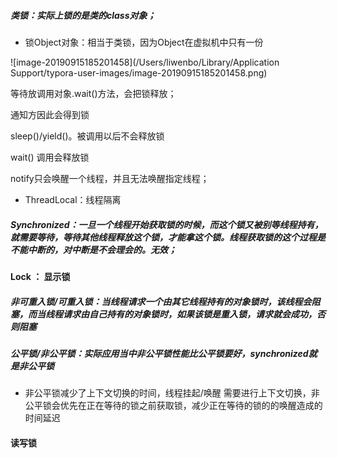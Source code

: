 ##### 类锁：实际上锁的是类的class对象； 

- 锁Object对象：相当于类锁，因为Object在虚拟机中只有一份


![image-20190915185201458](/Users/liwenbo/Library/Application Support/typora-user-images/image-20190915185201458.png)

等待放调用对象.wait()方法，会把锁释放；

通知方因此会得到锁

sleep()/yield()。被调用以后不会释放锁

wait()  调用会释放锁

notify只会唤醒一个线程，并且无法唤醒指定线程；

- ThreadLocal：线程隔离

##### Synchronized：一旦一个线程开始获取锁的时候，而这个锁又被别等线程持有，就需要等待，等待其他线程释放这个锁，才能拿这个锁。线程获取锁的这个过程是不能中断的，对中断是不会理会的。无效；

####  Lock ： 显示锁

##### 非可重入锁/可重入锁：当线程请求一个由其它线程持有的对象锁时，该线程会阻塞，而当线程请求由自己持有的对象锁时，如果该锁是重入锁，请求就会成功，否则阻塞

##### 公平锁/非公平锁：实际应用当中非公平锁性能比公平锁要好，synchronized就是非公平锁

- 非公平锁减少了上下文切换的时间，线程挂起/唤醒 需要进行上下文切换，非公平锁会优先在正在等待的锁之前获取锁，减少正在等待的锁的的唤醒造成的时间延迟

#### 读写锁

